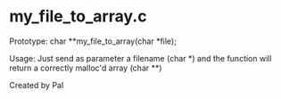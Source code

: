 # my_file_to_array.c

Prototype: 
  char **my_file_to_array(char *file);

Usage:
  Just send as parameter a filename (char *) and the function will return a correctly malloc'd array (char **)

Created by Pal
